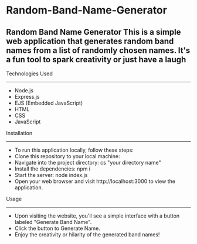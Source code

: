 # Random-Band-Name-Generator
## Random Band Name Generator This is a simple web application that generates random band names from a list of randomly chosen names. It's a fun tool to spark creativity or just have a laugh
 
Technologies Used
***
* Node.js
* Express.js
* EJS (Embedded JavaScript) 
* HTML 
* CSS
* JavaScript

Installation
***
* To run this application locally, follow these steps:
* Clone this repository to your local machine:
* Navigate into the project directory: cs "your directory name"
* Install the dependencies: npm i
* Start the server: node index.js
* Open your web browser and visit http://localhost:3000 to view the application.

Usage
***
* Upon visiting the website, you'll see a simple interface with a button labeled "Generate Band Name".
* Click the button to Generate Name.
* Enjoy the creativity or hilarity of the generated band names!
